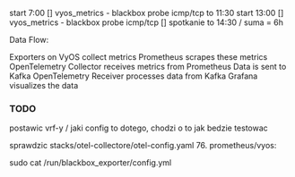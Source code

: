 start 7:00
[] vyos_metrics - blackbox probe icmp/tcp
to 11:30
start 13:00
[] vyos_metrics - blackbox probe icmp/tcp
[] spotkanie
to 14:30 / suma = 6h



Data Flow:

Exporters on VyOS collect metrics
Prometheus scrapes these metrics
OpenTelemetry Collector receives metrics from Prometheus
Data is sent to Kafka
OpenTelemetry Receiver processes data from Kafka
Grafana visualizes the data


### TODO
postawic vrf-y / jaki config to dotego, chodzi o to jak bedzie testowac

sprawdzic stacks/otel-collectore/otel-config.yaml
76. prometheus/vyos:

sudo cat /run/blackbox_exporter/config.yml